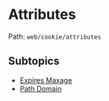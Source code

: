 # Attributes

Path: `web/cookie/attributes`

## Subtopics
- [Expires Maxage](./expires_maxage/README.md)
- [Path Domain](./path_domain/README.md)
